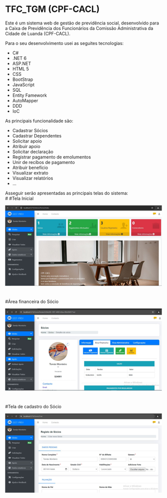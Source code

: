 # TFC_TGM (CPF-CACL)
Este é um sistema web de gestão de previdência social, desenvolvido para a Caixa de Previdência dos Funcionários da Comissão Administrativa da Cidade de Luanda (CPF-CACL). 

Para o seu desenvolvimento usei as seguites tecnologias:
<UL>
  <li>C#</li>
  <li>.NET 6</li>
  <li>ASP.NET</li>
  <li>HTML 5</li>
  <li>CSS</li>
  <li>BootStrap</li>
  <li>JavaScript</li>
  <li>SQL</li>
  <li>Entity Famework</li>
  <li>AutoMapper</li>
  <li>DDD</li>
  <li>IoC</li>
</UL>
As principais funcionalidade são:
<UL>
  <li>Cadastrar Sócios</li>
  <li>Cadastrar Dependentes</li>
  <li>Solicitar apoio</li>
  <li>Atribuir apoio</li>
  <li>Solicitar declaração</li>
  <li>Registrar pagamento de emolumentos</li>
  <li>Unir de recíbos de pagamento</li>
  <li>Atribuir benefício</li>
  <li>Visualizar extrato</li>
  <li>Visualizar relatórios</li>
  <li>...</li>
</UL>
Asseguir serão apresentadas as principais telas do sistema:
<br>
#
#Tela Inicial

[![Tela Inicial](https://github.com/tomasmonteiro/TFC_TGM/blob/db3215f624164b4962f9ccec7ff32c280798b011/CPF-CACL.GestaoSocio.UI.MVC/wwwroot/img/app_img/tela_inicial_admin.JPG)](https://github.com/tomasmonteiro/TFC_TGM/blob/db3215f624164b4962f9ccec7ff32c280798b011/CPF-CACL.GestaoSocio.UI.MVC/wwwroot/img/app_img/tela_inicial_admin.JPG)

#
#Área financeira do Sócio

[![Tela de Detalhes do Socio](https://github.com/tomasmonteiro/TFC_TGM/blob/main/CPF-CACL.GestaoSocio.UI.MVC/wwwroot/img/app_img/detalhes_socio.JPG)](https://github.com/tomasmonteiro/TFC_TGM/blob/main/CPF-CACL.GestaoSocio.UI.MVC/wwwroot/img/app_img/detalhes_socio.JPG)
#
#Tela de cadastro do Sócio

[![Tela de Detalhes do Socio](https://github.com/tomasmonteiro/TFC_TGM/blob/main/CPF-CACL.GestaoSocio.UI.MVC/wwwroot/img/app_img/criar_socio.JPG)](https://github.com/tomasmonteiro/TFC_TGM/blob/main/CPF-CACL.GestaoSocio.UI.MVC/wwwroot/img/app_img/criar_socio.JPG)
